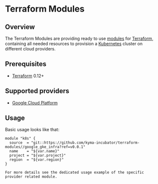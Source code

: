 
# Terraform Modules


## Overview

The Terraform Modules are providing ready to use [modules](https://www.terraform.io/docs/configuration/modules.html) for [Terraform](https://www.terraform.io/downloads.html), containing all needed resources to provision a [Kubernetes](https://kubernetes.io) cluster on different cloud providers. 

## Prerequisites

- [Terraform](https://www.terraform.io/downloads.html) 0.12+

## Supported providers

- [Google Cloud Platform](google_gke_infra/README.md)

## Usage

Basic usage looks like that:
```hcl
module "k8s" {
  source  = "git::https://github.com/kyma-incubator/terraform-modules//google_gke_infra?ref=v0.0.1"
  name    = "${var.name}"
  project = "${var.project}"
  region  = "${var.region}"
}

For more details see the dedicated usage example of the specific provider related module.
